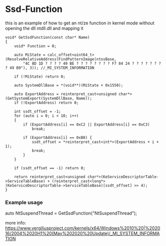 # Ssd-Function

this is an example of how to get an nt/ze function in kernel mode without opening the dll ntdll.dll and mapping it

	void* GetSsdFunction(const char* Name)
	{
		void* Function = 0;
 
		auto MiState = calc_offset<uint64_t>(ResolveRelativeAddress(FindPatternImage(ntosBase,
			"4C 8D 1D ? ? ? ? 49 BE ? ? ? ? ? ? ? ? F7 84 24 ? ? ? ? ? ? ? ? 49 B9"), 3)); //_MI_SYSTEM_INFORMATION
 
		if (!MiState) return 0;
 
		auto SystemDllBase = *(void**)(MiState + 0x1550);
 
		auto ExportAddress = reinterpret_cast<unsigned char*>(GetSystemExport(SystemDllBase, Name));
		if (!ExportAddress) return 0;
 
		int ssdt_offset = -1;
		for (auto i = 0; i < 10; i++)
		{
			if (ExportAddress[i] == 0xC2 || ExportAddress[i] == 0xC3)
				break;
 
			if (ExportAddress[i] == 0xB8) {
				ssdt_offset = *reinterpret_cast<int*>(ExportAddress + i + 1);
				break;
			}
		}
 
		if (ssdt_offset == -1) return 0;
 
		return reinterpret_cast<unsigned char*>(KeServiceDescriptorTable->ServiceTableBase) + (reinterpret_cast<long*>(KeServiceDescriptorTable->ServiceTableBase)[ssdt_offset] >> 4);
	}

 ### Example usage
 auto NtSuspendThread = GetSsdFunction("NtSuspendThread");

more info:
https://www.vergiliusproject.com/kernels/x64/Windows%2010%20|%202016/2004%2020H1%20(May%202020%20Update)/_MI_SYSTEM_INFORMATION
